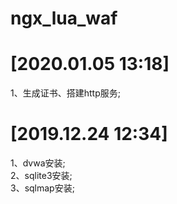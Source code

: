 # ngx_lua_waf  


[2020.01.05 13:18]  
====
1、生成证书、搭建http服务;  


[2019.12.24 12:34]
====
1、dvwa安装;  
2、sqlite3安装;  
3、sqlmap安装;  

